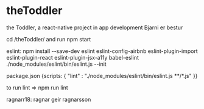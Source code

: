 # theToddler
the Toddler, a react-native project in app development
Bjarni er bestur

cd /theToddler/ and run npm start

eslint: npm install --save-dev eslint eslint-config-airbnb eslint-plugin-import eslint-plugin-react eslint-plugin-jsx-a11y babel-eslint
  ./node_modules/eslint/bin/eslint.js --init

package.json {scripts: {
  "lint" : "./node_modules/eslint/bin/eslint.js **/*.js"
  }}

to run lint => npm run lint


ragnarr18: ragnar geir ragnarsson
